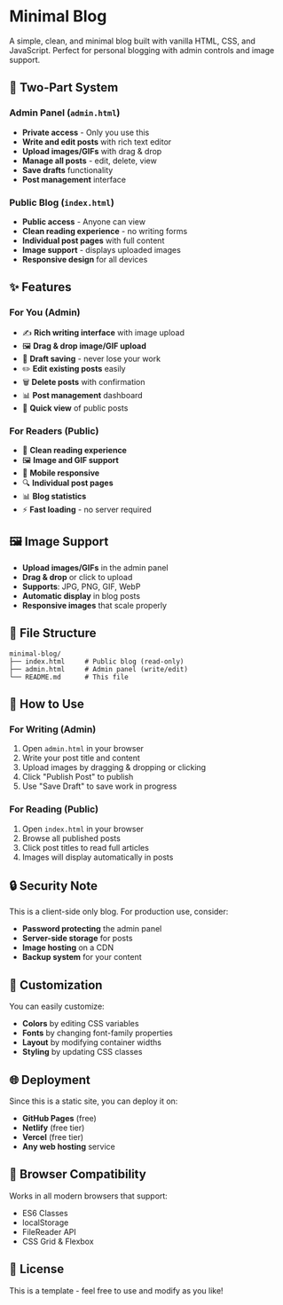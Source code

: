 # Minimal Blog

A simple, clean, and minimal blog built with vanilla HTML, CSS, and JavaScript. Perfect for personal blogging with admin controls and image support.

## 🎯 Two-Part System

### **Admin Panel (`admin.html`)**
- **Private access** - Only you use this
- **Write and edit posts** with rich text editor
- **Upload images/GIFs** with drag & drop
- **Manage all posts** - edit, delete, view
- **Save drafts** functionality
- **Post management** interface

### **Public Blog (`index.html`)**
- **Public access** - Anyone can view
- **Clean reading experience** - no writing forms
- **Individual post pages** with full content
- **Image support** - displays uploaded images
- **Responsive design** for all devices

## ✨ Features

### **For You (Admin)**
- ✍️ **Rich writing interface** with image upload
- 🖼️ **Drag & drop image/GIF upload**
- 📝 **Draft saving** - never lose your work
- ✏️ **Edit existing posts** easily
- 🗑️ **Delete posts** with confirmation
- 📊 **Post management** dashboard
- 🔗 **Quick view** of public posts

### **For Readers (Public)**
- 📖 **Clean reading experience**
- 🖼️ **Image and GIF support**
- 📱 **Mobile responsive**
- 🔍 **Individual post pages**
- 📊 **Blog statistics**
- ⚡ **Fast loading** - no server required

## 🖼️ Image Support

- **Upload images/GIFs** in the admin panel
- **Drag & drop** or click to upload
- **Supports**: JPG, PNG, GIF, WebP
- **Automatic display** in blog posts
- **Responsive images** that scale properly

## 📁 File Structure

```
minimal-blog/
├── index.html     # Public blog (read-only)
├── admin.html     # Admin panel (write/edit)
└── README.md      # This file
```

## 🚀 How to Use

### **For Writing (Admin)**
1. Open `admin.html` in your browser
2. Write your post title and content
3. Upload images by dragging & dropping or clicking
4. Click "Publish Post" to publish
5. Use "Save Draft" to save work in progress

### **For Reading (Public)**
1. Open `index.html` in your browser
2. Browse all published posts
3. Click post titles to read full articles
4. Images will display automatically in posts

## 🔒 Security Note

This is a client-side only blog. For production use, consider:
- **Password protecting** the admin panel
- **Server-side storage** for posts
- **Image hosting** on a CDN
- **Backup system** for your content

## 🎨 Customization

You can easily customize:
- **Colors** by editing CSS variables
- **Fonts** by changing font-family properties
- **Layout** by modifying container widths
- **Styling** by updating CSS classes

## 🌐 Deployment

Since this is a static site, you can deploy it on:
- **GitHub Pages** (free)
- **Netlify** (free tier)
- **Vercel** (free tier)
- **Any web hosting** service

## 📱 Browser Compatibility

Works in all modern browsers that support:
- ES6 Classes
- localStorage
- FileReader API
- CSS Grid & Flexbox

## 📝 License

This is a template - feel free to use and modify as you like! 